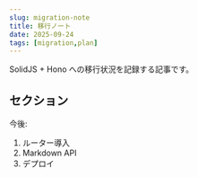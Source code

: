 ```yaml
---
slug: migration-note
title: 移行ノート
date: 2025-09-24
tags: [migration,plan]
---
```


SolidJS + Hono への移行状況を記録する記事です。

## セクション

今後:
1. ルーター導入
2. Markdown API
3. デプロイ
